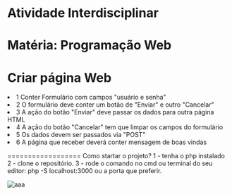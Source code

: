 # Atividade Interdisciplinar
# Matéria: Programação Web


<h1>Criar página Web</h1>
<li>1 Conter Formulário com campos "usuário e senha"</li>
<li>2 O formulário deve conter um botão de "Enviar" e outro "Cancelar"</li>
<li>3 A ação do botão "Enviar" deve passar os dados para outra página HTML</li>
<li>4 A ação do botão "Cancelar" tem que limpar os campos do formulário</li>
<li>5 Os dados devem ser passados via "POST"</li>
<li>6 A página que receber deverá conter mensagem de boas vindas</li>

==================
Como startar o projeto?
1 - tenha o php instalado
2 - clone o repositório.
3 - rode o comando no cmd ou terminal do seu editor: php -S localhost:3000 ou a porta que preferir.



![aaa](https://user-images.githubusercontent.com/88629170/198172765-d2b25d4f-28d7-4106-8c12-b69f34a53a80.png)
